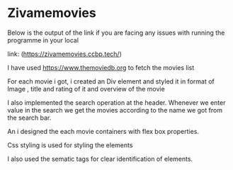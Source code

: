 # Zivamemovies

Below is the output of the link if you are facing any issues with running the programme in your local

link: (https://zivamemovies.ccbp.tech/)

I have used https://www.themoviedb.org to fetch the movies list

For each movie i got, i created an Div element and styled it in format of Image , title and rating of it and overview of the movie

I also implemented the search operation at the header. Whenever we enter value in the search we get the movies according to the name we got from the search bar.

An i designed the each movie containers with flex box properties.

Css styling is used for styling the elements 

I also used the sematic tags for clear identification of elements.
